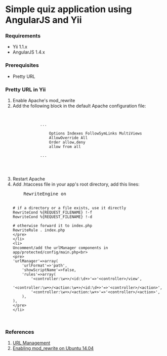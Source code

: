 <h1>Simple quiz application using AngularJS and Yii</h1>

<h3>Requirements</h3>
<ul>
	<li>Yii 1.1.x</li>
	<li>AngularJS 1.4.x</li>
</ul>

<h3>Prerequisites</h3>
<ul>
	<li>Pretty URL</li>
</ul>

<h3>Pretty URL in Yii</h3>
<ol>
	<li>Enable Apache's mod_rewrite
	<li>
	Add the following block in the default Apache configuration file:</br>
	<pre>
	<code>
		<VirtualHost *:80>
			...
			<Directory /var/www/html>
				Options Indexes FollowSymLinks MultiViews
				AllowOverride All
				Order allow,deny
				allow from all
			</Directory>
			...
		</VirtualHost>
		</code>
	</pre>
	</li>
	<li>Restart Apache</li>
	<li>
	Add .htaccess file in your app's root directory, add this lines:<br>
	<pre>
	RewriteEngine on

	# if a directory or a file exists, use it directly
	RewriteCond %{REQUEST_FILENAME} !-f
	RewriteCond %{REQUEST_FILENAME} !-d

	# otherwise forward it to index.php
	RewriteRule . index.php
	</pre>
	</li>
	<li>
	Uncomment/add the urlManager components in app/protected/config/main.php<br>
	<pre>
	'urlManager'=>array(
		'urlFormat'=>'path',
		'showScriptName'=>false,
		'rules'=>array(
			'<controller:\w+>/<id:\d+>'=>'<controller>/view',
			'<controller:\w+>/<action:\w+>/<id:\d+>'=>'<controller>/<action>',
			'<controller:\w+>/<action:\w+>'=>'<controller>/<action>',
		),
	),
	</pre>
	</li>
</ol>

<h3>References</h3>
<ol>
<li><a href="http://www.yiiframework.com/doc/guide/1.1/en/topics.url">URL Management</a></li>
<li><a href="https://www.digitalocean.com/community/tutorials/how-to-set-up-mod_rewrite-for-apache-on-ubuntu-14-04">Enabling mod_rewrite on Ubuntu 14.04</a></li>
</ol>